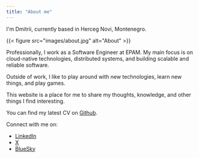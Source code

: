 ```yaml
---
title: "About me"
---
```


I'm Dmitrii, currently based in Herceg Novi, Montenegro.

{{< figure src="images/about.jpg" alt="About" >}}

Professionally, I work as a Software Engineer at
EPAM. My main focus is on cloud-native technologies, distributed systems, and building scalable and reliable software.

Outside of work, I like to play around with new technologies, learn new things, and play games.

This website is a place for me to share my thoughts, knowledge, and other things I find interesting.

You can find my latest CV on [Github](https://7nolikov.dev/cv/Dmitrii-Novikov-CV.pdf).

Connect with me on:

- [LinkedIn](https://www.linkedin.com/in/7nolikov/)
- [X](https://x.com/7nolikov)
- [BlueSky](https://bsky.app/profile/7nolikov.bsky.social)
